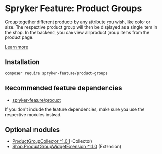 # Spryker Feature: Product Groups

Group together different products by any attribute you wish, like color or size. The respective product group will then be displayed as a single item in the shop. In the backend, you can view all product group items from the product page.

[Learn more](https://docs.spryker.com/docs/pbc/all/product-information-management/202307.0/base-shop/feature-overviews/product-groups-feature-overview.html)

## Installation

```
composer require spryker-feature/product-groups
```

## Recommended feature dependencies
- [spryker-feature/product](https://github.com/spryker-feature/product)

If you don't include the feature dependencies, make sure you use the respective modules instead.

## Optional modules
- [ProductGroupCollector ^1.0.1](https://github.com/spryker/product-group-collector) (Collector)
- [Shop.ProductGroupWidgetExtension ^1.1.0](https://github.com/spryker-shop/product-group-widget-extension) (Extension)
